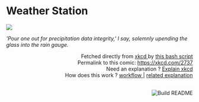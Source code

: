 # <b>Weather Station</b>

[![](https://imgs.xkcd.com/comics/weather_station.png)](https://xkcd.com/2737)

<i>&#39;Pour one out for precipitation data integrity,&#39; I say, solemnly upending the glass into the rain gauge.</i>

<div align="right">
  Fetched directly from
  <a href="https://xkcd.com">
    xkcd
  </a>
  by
  <a href="https://github.com/Vanille-N/Vanille-N/blob/master/fetch">
    this bash script
  </a>
</div>
<div align="right">
  Permalink to this comic:
  <a href="https://xkcd.com/2737">
    https://xkcd.com/2737
  </a>
</div>
<div align="right">
  Need an explanation ?
  <a href="https://www.explainxkcd.com/wiki/index.php/2737">
    Explain xkcd
  </a>
</div>
<div align="right">
  How does this work ?
  <a href="https://github.com/Vanille-N/Vanille-N/blob/master/.github/workflows/build.yml">
    workflow
  </a>
  |
  <a href="https://simonwillison.net/2020/Jul/10/self-updating-profile-readme/">
    related explanation
  </a>
</div><br>

<a href="https://github.com/Vanille-N/Vanille-N/actions"><img src="https://github.com/Vanille-N/Vanille-N/workflows/Build%20README/badge.svg" align="right" alt="Build README"></a>
